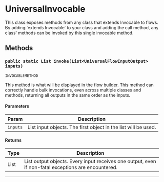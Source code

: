 # UniversalInvocable

This class exposes methods from any class that extends Invocable to flows.
By adding 'extends Invocable' to your class and adding the call method, any class' methods can be
invoked by this single invocable method.

## Methods

### `public static List invoke(List<UniversalFlowInputOutput> inputs)`

`INVOCABLEMETHOD`

This method is what will be displayed in the flow builder. This method can correctly handle bulk invocations, even across multiple classes and methods, returning all outputs in the same order as the inputs.

#### Parameters

| Param    | Description                                                                              |
| -------- | ---------------------------------------------------------------------------------------- |
| `inputs` | List<UniversalFlowInputOutput> input objects. The first object in the list will be used. |

#### Returns

| Type                           | Description                                                                                                                   |
| ------------------------------ | ----------------------------------------------------------------------------------------------------------------------------- |
| List<UniversalFlowInputOutput> | List<UniversalFlowInputOutput> output objects. Every input receives one output, even if non-fatal exceptions are encountered. |

---
